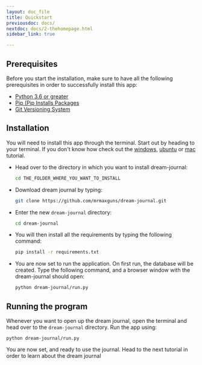 ```yaml
---
layout: doc_file
title: Quickstart
previousdoc: docs/
nextdoc: docs/2-thehomepage.html
sidebar_link: true

---
```


## Prerequisites
Before you start the installation, make sure to have all the following prerequisites in order to successfully install this app:
* [Python 3.6 or greater](https://www.python.org/downloads/)
* [Pip (Pip Installs Packages](https://pip.pypa.io/en/stable/installing/)
* [Git Versioning System](https://git-scm.com/downloads)

## Installation
You will need to install this app through the terminal. Start out by heading to your terminal. If you don't know how check out the [windows](https://www.wikihow.com/Open-Terminal-in-Windows), [ubuntu](https://www.wikihow.com/Open-a-Terminal-Window-in-Ubuntu) or [mac](https://www.wikihow.com/Open-a-Terminal-Window-in-Mac) tutorial.
* Head over to the directory in which you want to install dream-journal:
  ```bash
  cd THE_FOLDER_WHERE_YOU_WANT_TO_INSTALL
  ```
* Download dream journal by typing:
  ```bash
  git clone https://github.com/mrmaxguns/dream-journal.git
  ```
* Enter the new `dream-journal` directory:
  ```bash
  cd dream-journal
  ```
* You will then install all the requirements by typing the following command:
  ```bash
  pip install -r requirements.txt
  ```
* You are now set to run the application. On first run, the database will be created. Type the following command, and a browser window with the dream-journal should open:
  ```bash
  python dream-journal/run.py
  ```

## Running the program
Whenever you want to open up the dream journal, open the terminal and head over to the `dream-journal` directory. Run the app using:
```
python dream-journal/run.py
```

You are now set, and ready to use the journal. Head to the next tutorial in order to learn about the dream journal
